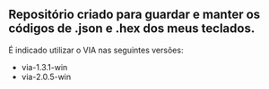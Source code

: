 
## Repositório criado para guardar e manter os códigos de .json e .hex dos meus teclados.


É indicado utilizar o VIA nas seguintes versões:
- via-1.3.1-win
- via-2.0.5-win
